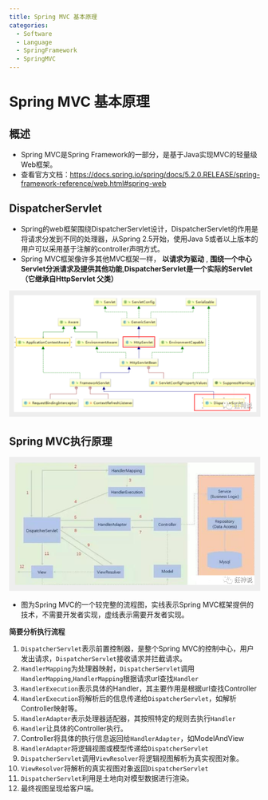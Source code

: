```yaml
---
title: Spring MVC 基本原理
categories:
  - Software
  - Language
  - SpringFramework
  - SpringMVC
---
```

# Spring MVC 基本原理

## 概述

- Spring MVC是Spring Framework的一部分，是基于Java实现MVC的轻量级Web框架。
- 查看官方文档：https://docs.spring.io/spring/docs/5.2.0.RELEASE/spring-framework-reference/web.html#spring-web

## DispatcherServlet

- Spring的web框架围绕DispatcherServlet设计，DispatcherServlet的作用是将请求分发到不同的处理器，从Spring 2.5开始，使用Java 5或者以上版本的用户可以采用基于注解的controller声明方式。
- Spring MVC框架像许多其他MVC框架一样， **以请求为驱动** , **围绕一个中心Servlet分派请求及提供其他功能**,**DispatcherServlet是一个实际的Servlet （它继承自HttpServlet 父类）**

![](https://raw.githubusercontent.com/LuShan123888/Files/main/Pictures/2020-12-10-640-0819307.png)

## Spring MVC执行原理

![](https://raw.githubusercontent.com/LuShan123888/Files/main/Pictures/2020-12-10-640-20200923080317494.png)

- 图为Spring MVC的一个较完整的流程图，实线表示Spring MVC框架提供的技术，不需要开发者实现，虚线表示需要开发者实现。

**简要分析执行流程**

1. `DispatcherServlet`表示前置控制器，是整个Spring MVC的控制中心，用户发出请求，`DispatcherServlet`接收请求并拦截请求。
2. `HandlerMapping`为处理器映射，`DispatcherServlet`调用`HandlerMapping`,`HandlerMapping`根据请求url查找`Handler`
3. `HandlerExecution`表示具体的Handler，其主要作用是根据url查找Controller
4. `HandlerExecution`将解析后的信息传递给`DispatcherServlet`，如解析Controller映射等。
5. `HandlerAdapter`表示处理器适配器，其按照特定的规则去执行`Handler`
6. `Handler`让具体的Controller执行。
7. Controller将具体的执行信息返回给`HandlerAdapter`，如ModelAndView
8. `HandlerAdapter`将逻辑视图或模型传递给`DispatcherServlet`
9. `DispatcherServlet`调用`ViewResolver`将逻辑视图解析为真实视图对象。
10. `ViewResolver`将解析的真实视图对象返回`DispatcherServlet`
11. `DispatcherServlet`利用是土地向对模型数据进行渲染。
12. 最终视图呈现给客户端。